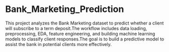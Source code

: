 # Bank_Marketing_Prediction
This project analyzes the Bank Marketing dataset to predict whether a client will subscribe to a term deposit.The workflow includes data loading, preprocessing, EDA, feature engineering, and building machine learning models to classify client responses.The goal is to build a predictive model to assist the bank in potential clients more effectively.
